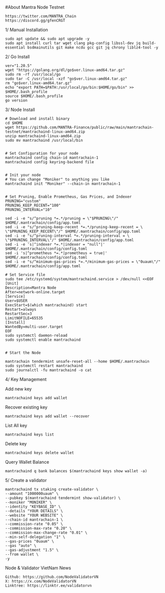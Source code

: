 #About Mantra Node Testnet

    https://twitter.com/MANTRA_Chain
    https://discord.gg/gfenCRGT

1/ Manual Installation

    sudo apt update && sudo apt upgrade -y
    sudo apt install curl tar wget clang pkg-config libssl-dev jq build-essential bsdmainutils git make ncdu gcc git jq chrony liblz4-tool -y

2/ Go Install

    ver="1.20.5"
    wget "https://golang.org/dl/go$ver.linux-amd64.tar.gz"
    sudo rm -rf /usr/local/go
    sudo tar -C /usr/local -xzf "go$ver.linux-amd64.tar.gz"
    rm "go$ver.linux-amd64.tar.gz"
    echo "export PATH=$PATH:/usr/local/go/bin:$HOME/go/bin" >> $HOME/.bash_profile
    source $HOME/.bash_profile
    go version

3/ Node Install

    # Download and install binary
    cd $HOME
    wget https://github.com/MANTRA-Finance/public/raw/main/mantrachain-testnet/mantrachaind-linux-amd64.zip
    unzip mantrachaind-linux-amd64.zip
    sudo mv mantrachaind /usr/local/bin


    # Set Configuration for your node
    mantrachaind config chain-id mantrachain-1
    mantrachaind config keyring-backend file


    # Init your node
    # You can change "Moniker" to anything you like
    mantrachaind init "Moniker" --chain-in mantrachain-1


    # Set Pruning, Enable Prometheus, Gas Prices, and Indexer
    PRUNING="custom"
    PRUNING_KEEP_RECENT="100"
    PRUNING_INTERVAL="10"

    sed -i -e "s/^pruning *=.*/pruning = \"$PRUNING\"/" $HOME/.mantrachain/config/app.toml
    sed -i -e "s/^pruning-keep-recent *=.*/pruning-keep-recent = \
    \"$PRUNING_KEEP_RECENT\"/" $HOME/.mantrachain/config/app.toml
    sed -i -e "s/^pruning-interval *=.*/pruning-interval = \
    \"$PRUNING_INTERVAL\"/" $HOME/.mantrachain/config/app.toml
    sed -i -e 's|^indexer *=.*|indexer = "null"|' $HOME/.mantrachain/config/config.toml
    sed -i 's|^prometheus *=.*|prometheus = true|' $HOME/.mantrachain/config/config.toml
    sed -i -e "s/^minimum-gas-prices *=.*/minimum-gas-prices = \"0uaum\"/" $HOME/.mantrachain/config/app.toml

    # Set Service file
    sudo tee /etc/systemd/system/mantrachaind.service > /dev/null <<EOF
    [Unit]
    Description=Mantra Node
    After=network-online.target
    [Service]
    User=$USER
    ExecStart=$(which mantrachaind) start
    Restart=always
    RestartSec=3
    LimitNOFILE=65535
    [Install]
    WantedBy=multi-user.target
    EOF
    sudo systemctl daemon-reload
    sudo systemctl enable mantrachaind


    # Start the Node

    mantrachain tendermint unsafe-reset-all --home $HOME/.mantrachain
    sudo systemctl restart mantrachaind
    sudo journalctl -fu mantrachaind -o cat

4/ Key Management

Add new key

    mantrachaind keys add wallet

Recover existing key

    mantrachaind keys add wallet --recover

List All key

    mantrachaind keys list

Delete key

    mantrachaind keys delete wallet

Query Wallet Balance

    mantrachaind q bank balances $(mantrachaind keys show wallet -a)

5/ Create a validator

    mantrachaind tx staking create-validator \
    --amount "1000000uaum" \
    --pubkey $(mantrachaind tendermint show-validator) \
    --moniker "MONIKER" \
    --identity "KEYBASE_ID" \
    --details "YOUR DETAILS" \
    --website "YOUR WEBSITE" \
    --chain-id mantrachain-1 \
    --commission-rate "0.05" \
    --commission-max-rate "0.20" \
    --commission-max-change-rate "0.01" \
    --min-self-delegation "1" \
    --gas-prices "0uaum" \
    --gas "auto" \
    --gas-adjustment "1.5" \
    --from wallet \
    -y

Node & Validator VietNam News

    Github: https://github.com/NodeValidatorVN
    X: https://x.com/NodeValidatorVN
    Linktree: https://linktr.ee/validatorvn
